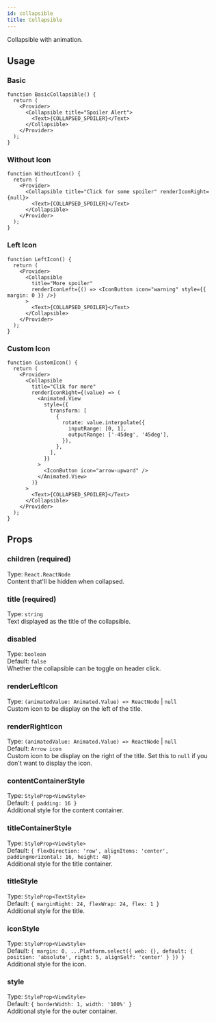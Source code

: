 ```yaml
---
id: collapsible 
title: Collapsible 
---
```


Collapsible with animation.

## Usage 

### Basic

```tsx live
function BasicCollapsible() {
  return (
    <Provider>
      <Collapsible title="Spoiler Alert">
        <Text>{COLLAPSED_SPOILER}</Text>
      </Collapsible>
    </Provider>
  );
}
```

### Without Icon

```tsx live
function WithoutIcon() {
  return (
    <Provider>
      <Collapsible title="Click for some spoiler" renderIconRight={null}>
        <Text>{COLLAPSED_SPOILER}</Text>
      </Collapsible>
    </Provider>
  );
}
```

### Left Icon

```tsx live
function LeftIcon() {
  return (
    <Provider>
      <Collapsible
        title="More spoiler"
        renderIconLeft={() => <IconButton icon="warning" style={{ margin: 0 }} />}
      >
        <Text>{COLLAPSED_SPOILER}</Text>
      </Collapsible>
    </Provider>
  );
}
```

### Custom Icon
```tsx live
function CustomIcon() { 
  return (
    <Provider>
      <Collapsible
        title="Clik for more"
        renderIconRight={(value) => (
          <Animated.View
            style={{
              transform: [
                {
                  rotate: value.interpolate({
                    inputRange: [0, 1],
                    outputRange: ['-45deg', '45deg'],
                  }),
                },
              ],
            }}
          >
            <IconButton icon="arrow-upward" />
          </Animated.View>
        )}
      >
        <Text>{COLLAPSED_SPOILER}</Text>
      </Collapsible>
    </Provider>
  );
}
```

## Props

### children (required)

Type: `React.ReactNode`  
Content that'll be hidden when collapsed.

### title (required)

Type: `string`  
Text displayed as the title of the collapsible.

### disabled

Type: `boolean`  
Default: `false`  
Whether the collapsible can be toggle on header click.

### renderLeftIcon

Type: `(animatedValue: Animated.Value) => ReactNode` | `null`  
Custom icon to be display on the left of the title.

### renderRightIcon

Type: `(animatedValue: Animated.Value) => ReactNode` | `null`  
Default: `Arrow icon`  
Custom icon to be display on the right of the title. Set this to `null` if you don't want to display the icon.

### contentContainerStyle

Type: `StyleProp<ViewStyle>`  
Default: `{ padding: 16 }`  
Additional style for the content container.

### titleContainerStyle

Type: `StyleProp<ViewStyle>`  
Default: `{ flexDirection: 'row', alignItems: 'center', paddingHorizontal: 16, height: 48}`  
Additional style for the title container.

### titleStyle

Type: `StyleProp<TextStyle>`  
Default: `{ marginRight: 24, flexWrap: 24, flex: 1 }`  
Additional style for the title.

### iconStyle

Type: `StyleProp<ViewStyle>`  
Default: `{ margin: 0, ...Platform.select({ web: {}, default: { position: 'absolute', right: 5, alignSelf: 'center' } }) }`  
Additional style for the icon.

### style

Type: `StyleProp<ViewStyle>`  
Default: `{ borderWidth: 1, width: '100%' }`  
Additional style for the outer container.


